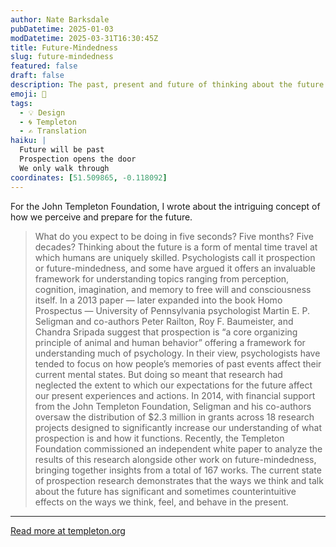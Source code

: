 ```yaml
---
author: Nate Barksdale
pubDatetime: 2025-01-03
modDatetime: 2025-03-31T16:30:45Z
title: Future-Mindedness
slug: future-mindedness
featured: false
draft: false
description: The past, present and future of thinking about the future.
emoji: 🔮
tags:
  - 💡 Design
  - 🌀 Templeton
  - ✍️ Translation
haiku: |
  Future will be past
  Prospection opens the door
  We only walk through
coordinates: [51.509865, -0.118092]
---
```


For the John Templeton Foundation, I wrote about the intriguing concept of how we perceive and prepare for the future.

> What do you expect to be doing in five seconds? Five months? Five decades? Thinking about the future is a form of mental time travel at which humans are uniquely skilled. Psychologists call it prospection or future-mindedness, and some have argued it offers an invaluable framework for understanding topics ranging from perception, cognition, imagination, and memory to free will and consciousness itself. In a 2013 paper — later expanded into the book Homo Prospectus — University of Pennsylvania psychologist Martin E. P. Seligman and co-authors Peter Railton, Roy F. Baumeister, and Chandra Sripada suggest that prospection is “a core organizing principle of animal and human behavior” offering a framework for understanding much of psychology. In their view, psychologists have tended to focus on how people’s memories of past events affect their current mental states. But doing so meant that research had neglected the extent to which our expectations for the future affect our present experiences and actions. In 2014, with financial support from the John Templeton Foundation, Seligman and his co-authors oversaw the distribution of $2.3 million in grants across 18 research projects designed to significantly increase our understanding of what prospection is and how it functions. Recently, the Templeton Foundation commissioned an independent white paper to analyze the results of this research alongside other work on future-mindedness, bringing together insights from a total of 167 works. The current state of prospection research demonstrates that the ways we think and talk about the future has significant and sometimes counterintuitive effects on the ways we think, feel, and behave in the present.

---

[Read more at templeton.org](https://www.templeton.org/discoveries/future-mindedness)
